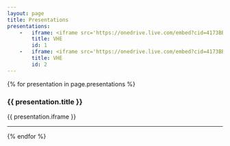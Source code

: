 ```yaml
---
layout: page
title: Presentations
presentations:
    -   iframe: <iframe src='https://onedrive.live.com/embed?cid=4173BB1E418F1249&resid=4173BB1E418F1249%2139850&authkey=AC57JihPqzXXwdU&em=2&wdAr=1.7777777777777777' width='100%' height="400px" frameborder='0'>This is an embedded <a target='_blank' href='https://office.com'>Microsoft Office</a> presentation, powered by <a target='_blank' href='https://office.com/webapps'>Office Online</a>.</iframe>
        title: VHE
        id: 1
    -   iframe: <iframe src='https://onedrive.live.com/embed?cid=4173BB1E418F1249&resid=4173BB1E418F1249%2139850&authkey=AC57JihPqzXXwdU&em=2&wdAr=1.7777777777777777' width='100%' height="400px" frameborder='0'>This is an embedded <a target='_blank' href='https://office.com'>Microsoft Office</a> presentation, powered by <a target='_blank' href='https://office.com/webapps'>Office Online</a>.</iframe>
        title: VHE
        id: 2
---
```


{% for presentation in page.presentations %}
<h3>{{ presentation.title }}</h3>
{{ presentation.iframe }}
<div id="fb_comments" style="padding-left:5%;padding-right:5%;">
    <div class="fb-comments" data-href="{{ site.url }}/presentations/{{ presentation.id }}" data-colorscheme="light" data-num-posts="4" data-width="100%"></div>
</div>
<hr>
{% endfor %}